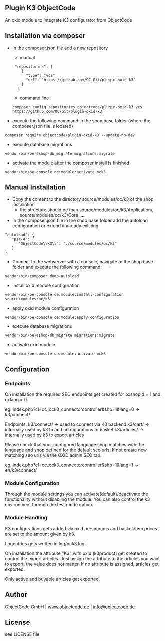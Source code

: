 ## Plugin K3 ObjectCode

An oxid module to integrate K3 configurator from ObjectCode

## Installation via composer

- In the composer.json file add a new repository

  - manual
  ```
   "repositories": [
      {
        "type": "vcs",
        "url": "https://github.com/OC-Git/plugin-oxid-k3"
      }
    ]
  ```
  -  command line
  ```
  composer config repositories.objectcode/plugin-oxid-k3 vcs https://github.com/OC-Git/plugin-oxid-k3
  ```
  
- execute the following command in the shop base folder (where the composer.json file is located)
```
composer require objectcode/plugin-oxid-k3 --update-no-dev
```
- execute database migrations
```
vendor/bin/oe-eshop-db_migrate migrations:migrate
```
- activate the module after the composer install is finished
```
vendor/bin/oe-console oe:module:activate ock3
```

## Manual Installation
- Copy the content to the directory source/modules/oc/k3 of the shop installation
  - the structure should be than source/modules/oc/k3/Application/, source/modules/oc/k3/Core ....
- In the composer.json file in the shop base folder add the autoload configuration or extend if already existing:

```
"autoload": {
   "psr-4": {
      "ObjectCode\\K3\\": "./source/modules/oc/k3"
   }
}

```

- Connect to the webserver with a console, navigate to the shop base folder and execute the following command:
```
vendor/bin/composer dump-autoload
```

- install oxid module configuration
```
vendor/bin/oe-console oe:module:install-configuration source/modules/oc/k3
```

- apply oxid module configuration
```
vendor/bin/oe-console oe:module:apply-configuration
```

- execute database migrations
```
vendor/bin/oe-eshop-db_migrate migrations:migrate
```

- activate oxid module
```
vendor/bin/oe-console oe:module:activate ock3
```

## Configuration

### Endpoints
On installation the required SEO endpoints get created for
oxshopid = 1 and oxlang = 0.

eg. index.php?cl=oc_ock3_connectorcontroller&shp=1&lang=0 -> k3/connect/

Endpoints:
k3/connect/ -> used to connect via K3 backend
k3/cart/ -> internally used by k3 to add configurations to basket
k3/articles/ -> internally used by k3 to export articles

Please check that your configured language shop matches with the language and shop
defined for the default seo urls. If not create new matching seo urls via the OXID admin SEO tab.

eg.
index.php?cl=oc_ock3_connectorcontroller&shp=1&lang=1 -> en/k3/connect/

### Module Configuration
Through the module settings you can activate(default)/deactivate the functionality without
disabling the module. You can also control the k3 environment through the test mode option.

### Module Handling
K3 configurations gets added via oxid persparams and basket item prices are
set to the amount given by k3.

Logentries gets written in log/ock3.log.

On installation the attribute "K3" with oxid (k3product) get created to control the export articles.
Just assign the attribute to the articles you want to export, the value does not matter.
If no attribute is assigned, articles get exported.

Only active and buyable articles get exported.

## Author
ObjectCode GmbH  | www.objectcode.de | info@objectcode.de

## License
see LICENSE file